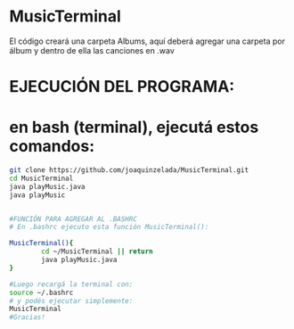 # MusicTerminal
El código creará una carpeta Albums, aquí deberá agregar una carpeta por álbum y dentro de ella las canciones en .wav

# EJECUCIÓN DEL PROGRAMA:
# en bash (terminal), ejecutá estos comandos:
```bash
git clone https://github.com/joaquinzelada/MusicTerminal.git
cd MusicTerminal
java playMusic.java 
java playMusic 


#FUNCIÓN PARA AGREGAR AL .BASHRC
# En .bashrc ejecuto esta función MusicTerminal(): 

MusicTerminal(){
        cd ~/MusicTerminal || return 
        java playMusic.java
}

#Luego recargá la terminal con:
source ~/.bashrc
# y podés ejecutar simplemente: 
MusicTerminal
#Gracias!
